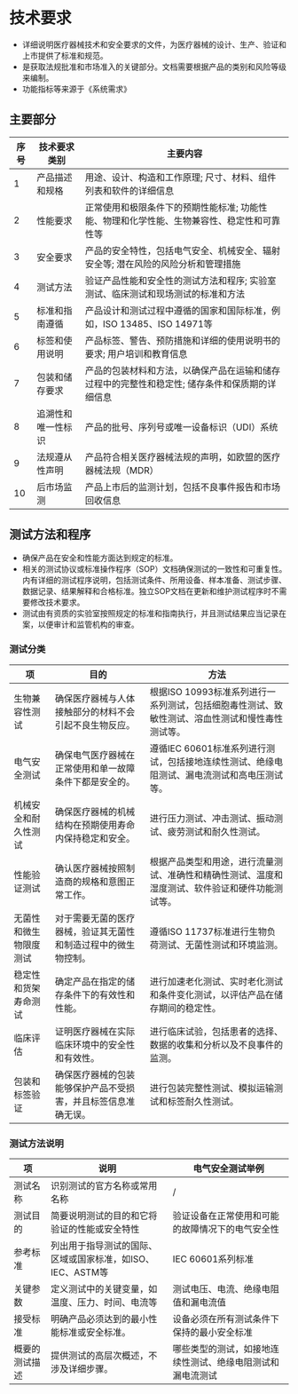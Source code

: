 # 技术要求
* 详细说明医疗器械技术和安全要求的文件，为医疗器械的设计、生产、验证和上市提供了标准和规范。
* 是获取法规批准和市场准入的关键部分。文档需要根据产品的类别和风险等级来编制。
* 功能指标等来源于《系统需求》

## 主要部分
| 序号 | 技术要求类别 | 主要内容 |
| --- | --- | --- |
| 1 | 产品描述和规格 | 用途、设计、构造和工作原理; 尺寸、材料、组件列表和软件的详细信息 |
| 2 | 性能要求 | 正常使用和极限条件下的预期性能标准; 功能性能、物理和化学性能、生物兼容性、稳定性和可靠性等 |
| 3 | 安全要求 | 产品的安全特性，包括电气安全、机械安全、辐射安全等; 潜在风险的风险分析和管理措施 |
| 4 | 测试方法 | 验证产品性能和安全性的测试方法和程序; 实验室测试、临床测试和现场测试的标准和方法 |
| 5 | 标准和指南遵循 | 产品设计和测试过程中遵循的国家和国际标准，例如，ISO 13485、ISO 14971等 |
| 6 | 标签和使用说明 | 产品标签、警告、预防措施和详细的使用说明书的要求; 用户培训和教育信息 |
| 7 | 包装和储存要求 | 产品的包装材料和方法，以确保产品在运输和储存过程中的完整性和稳定性; 储存条件和保质期的详细信息 |
| 8 | 追溯性和唯一性标识 | 产品的批号、序列号或唯一设备标识（UDI）系统 |
| 9 | 法规遵从性声明 | 产品符合相关医疗器械法规的声明，如欧盟的医疗器械法规（MDR） |
| 10 | 后市场监测 | 产品上市后的监测计划，包括不良事件报告和市场回收信息 |

## 测试方法和程序
* 确保产品在安全和性能方面达到规定的标准。
* 相关的测试协议或标准操作程序（SOP）文档确保测试的一致性和可重复性。内有详细的测试程序说明，包括测试条件、所用设备、样本准备、测试步骤、数据记录、结果解释和合格标准。独立SOP文档在更新和维护测试程序时不需要修改技术要求。
* 测试由有资质的实验室按照规定的标准和指南执行，并且测试结果应当记录在案，以便审计和监管机构的审查。

### 测试分类
| 项 | 目的 | 方法 |
| - | - | - |
| 生物兼容性测试 | 确保医疗器械与人体接触部分的材料不会引起不良生物反应。 | 根据ISO 10993标准系列进行一系列测试，包括细胞毒性测试、致敏性测试、溶血性测试和慢性毒性测试等。 |
| 电气安全测试 | 确保电气医疗器械在正常使用和单一故障条件下都是安全的。 | 遵循IEC 60601标准系列进行测试，包括接地连续性测试、绝缘电阻测试、漏电流测试和高电压测试等。 |
| 机械安全和耐久性测试 | 确保医疗器械的机械结构在预期使用寿命内保持稳定和安全。 | 进行压力测试、冲击测试、振动测试、疲劳测试和耐久性测试。 |
| 性能验证测试 | 确认医疗器械按照制造商的规格和意图正常工作。 | 根据产品类型和用途，进行流量测试、准确性和精确性测试、温度和湿度测试、软件验证和硬件功能测试等。 |
| 无菌性和微生物限度测试 | 对于需要无菌的医疗器械，验证其无菌性和制造过程中的微生物控制。 | 遵循ISO 11737标准进行生物负荷测试、无菌性测试和环境监测。 |
| 稳定性和货架寿命测试 | 确定产品在指定的储存条件下的有效性和性能。 | 进行加速老化测试、实时老化测试和条件变化测试，以评估产品在储存期间的稳定性。 |
| 临床评估 | 证明医疗器械在实际临床环境中的安全性和有效性。 | 进行临床试验，包括患者的选择、数据的收集和分析以及不良事件的监测。 |
| 包装和标签验证 | 确保医疗器械的包装能够保护产品不受损害，并且标签信息准确无误。 | 进行包装完整性测试、模拟运输测试和标签耐久性测试。 |

### 测试方法说明
| 项 | 说明 | 电气安全测试举例 |
| - | - | - |
| 测试名称 | 识别测试的官方名称或常用名称 | / |
| 测试目的 | 简要说明测试的目的和它将验证的性能或安全特性 | 验证设备在正常使用和可能的故障情况下的电气安全性 |
| 参考标准 | 列出用于指导测试的国际、区域或国家标准，如ISO、IEC、ASTM等 | IEC 60601系列标准 |
| 关键参数 | 定义测试中的关键变量，如温度、压力、时间、电流等 | 测试电压、电流、绝缘电阻值和漏电流值 |
| 接受标准 | 明确产品必须达到的最小性能标准或安全标准。 | 设备必须在所有测试条件下保持的最小安全标准 |
| 概要的测试描述 | 提供测试的高层次概述，不涉及详细步骤。 | 哪些类型的测试，如接地连续性测试、绝缘电阻测试和漏电流测试 |